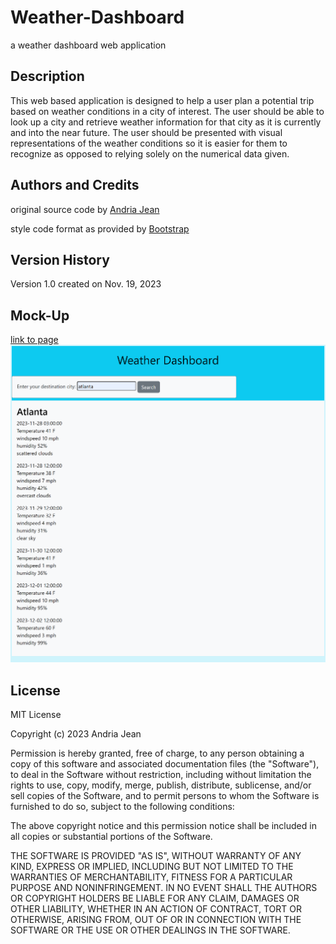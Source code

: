 # Weather-Dashboard
a weather dashboard web application

## Description
This web based application is designed to help a user plan a potential trip based on weather conditions in a city of interest. The user should be able to look up a city and retrieve weather information for that city as it is currently and into the near future. The user should be presented with visual representations of the weather conditions so it is easier for them to recognize as opposed to relying solely on the numerical data given.

## Authors and Credits
original source code by <a href="https://github.com/EowynStark/Weather-Dashboard">Andria Jean</a>

style code format as provided by <a href="https://getbootstrap.com/">Bootstrap</a>


## Version History
Version 1.0 created on Nov. 19, 2023


## Mock-Up
<a href="https://eowynstark.github.io/Weather-Dashboard/">link to page</a>
<img src="./Assets/127.0.0.1_5500_Weather-Dashboard_index.html.png">

## License
MIT License

Copyright (c) 2023 Andria Jean

Permission is hereby granted, free of charge, to any person obtaining a copy
of this software and associated documentation files (the "Software"), to deal
in the Software without restriction, including without limitation the rights
to use, copy, modify, merge, publish, distribute, sublicense, and/or sell
copies of the Software, and to permit persons to whom the Software is
furnished to do so, subject to the following conditions:

The above copyright notice and this permission notice shall be included in all
copies or substantial portions of the Software.

THE SOFTWARE IS PROVIDED "AS IS", WITHOUT WARRANTY OF ANY KIND, EXPRESS OR
IMPLIED, INCLUDING BUT NOT LIMITED TO THE WARRANTIES OF MERCHANTABILITY,
FITNESS FOR A PARTICULAR PURPOSE AND NONINFRINGEMENT. IN NO EVENT SHALL THE
AUTHORS OR COPYRIGHT HOLDERS BE LIABLE FOR ANY CLAIM, DAMAGES OR OTHER
LIABILITY, WHETHER IN AN ACTION OF CONTRACT, TORT OR OTHERWISE, ARISING FROM,
OUT OF OR IN CONNECTION WITH THE SOFTWARE OR THE USE OR OTHER DEALINGS IN THE
SOFTWARE.